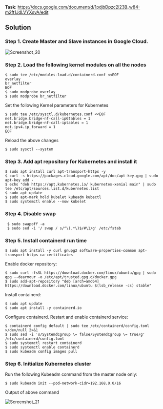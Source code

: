 **Task:** https://docs.google.com/document/d/1pdjbDpzc2l23B_w84-m2ft1JdLVYXsvA/edit

## Solution

### Step 1. Create Master and Slave instances in Google Cloud.

![Screenshot_20](https://user-images.githubusercontent.com/79985930/215317078-5efc6abc-38b5-49ed-9ffc-3bd958ab22bd.png)

### Step 2. Load the following kernel modules on all the nodes

    $ sudo tee /etc/modules-load.d/containerd.conf <<EOF
    overlay
    br_netfilter
    EOF
    $ sudo modprobe overlay
    $ sudo modprobe br_netfilter
    
Set the following Kernel parameters for Kubernetes

    $ sudo tee /etc/sysctl.d/kubernetes.conf <<EOF
    net.bridge.bridge-nf-call-ip6tables = 1
    net.bridge.bridge-nf-call-iptables = 1
    net.ipv4.ip_forward = 1
    EOF
    
Reload the above changes

    $ sudo sysctl --system
    
### Step 3. Add apt repository for Kubernetes and install it

    $ sudo apt install curl apt-transport-https -y
    $ curl -s https://packages.cloud.google.com/apt/doc/apt-key.gpg | sudo apt-key add -
    $ echo "deb https://apt.kubernetes.io/ kubernetes-xenial main" | sudo tee /etc/apt/sources.list.d/kubernetes.list
    $ sudo apt update
    $ sudo apt-mark hold kubelet kubeadm kubectl
    $ sudo systemctl enable --now kubelet
    
### Step 4. Disable swap

     $ sudo swapoff -a
     $ sudo sed -i '/ swap / s/^\(.*\)$/#\1/g' /etc/fstab
     
### Step 5. Install containerd run time

    $ sudo apt install -y curl gnupg2 software-properties-common apt-transport-https ca-certificates
    
Enable docker repository:

    $ sudo curl -fsSL https://download.docker.com/linux/ubuntu/gpg | sudo gpg --dearmour -o /etc/apt/trusted.gpg.d/docker.gpg
    $ sudo add-apt-repository "deb [arch=amd64] https://download.docker.com/linux/ubuntu $(lsb_release -cs) stable"
    
Install containerd:

    $ sudo apt update
    $ sudo apt install -y containerd.io
    
Configure containerd. Restart and enable containerd service:

    $ containerd config default | sudo tee /etc/containerd/config.toml >/dev/null 2>&1
    $ sudo sed -i 's/SystemdCgroup \= false/SystemdCgroup \= true/g' /etc/containerd/config.toml
    $ sudo systemctl restart containerd
    $ sudo systemctl enable containerd
    $ sudo kubeadm config images pull
    
### Step 6. Initialize Kubernetes cluster

Run the following Kubeadm command from the master node only:

    $ sudo kubeadm init --pod-network-cidr=192.168.0.0/16
    
Output of above command
    
![Screenshot_21](https://user-images.githubusercontent.com/79985930/215320387-89f4c5f6-5621-4799-ba8b-7090251395ae.png)
    
    
